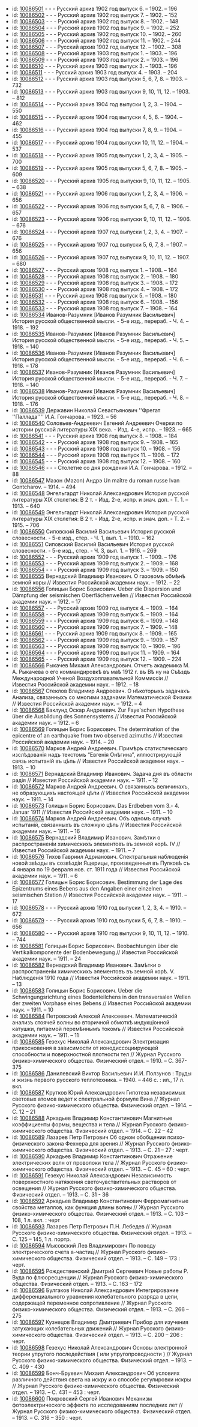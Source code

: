 <ul>
<li>id: <a href="http://books.e-heritage.ru/book/10086501">10086501</a>	- - - Русский архив 1902 год выпуск 6. – 1902. – 196</li>
<li>id: <a href="http://books.e-heritage.ru/book/10086502">10086502</a>	- - - Русский архив 1902 год выпуск 7. – 1902. – 152</li>
<li>id: <a href="http://books.e-heritage.ru/book/10086503">10086503</a>	- - - Русский архив 1902 год выпуск 8. – 1902. – 148</li>
<li>id: <a href="http://books.e-heritage.ru/book/10086504">10086504</a>	- - - Русский архив 1902 год выпуск 9. – 1902. – 252</li>
<li>id: <a href="http://books.e-heritage.ru/book/10086505">10086505</a>	- - - Русский архив 1902 год выпуск 10. – 1902. – 260</li>
<li>id: <a href="http://books.e-heritage.ru/book/10086506">10086506</a>	- - - Русский архив 1902 год выпуск 11. – 1902. – 244</li>
<li>id: <a href="http://books.e-heritage.ru/book/10086507">10086507</a>	- - - Русский архив 1902 год выпуск 12. – 1902. – 308</li>
<li>id: <a href="http://books.e-heritage.ru/book/10086508">10086508</a>	- - - Русский архив 1903 год выпуск 1. – 1903. – 196</li>
<li>id: <a href="http://books.e-heritage.ru/book/10086509">10086509</a>	- - - Русский архив 1903 год выпуск 2. – 1903. – 196</li>
<li>id: <a href="http://books.e-heritage.ru/book/10086510">10086510</a>	- - - Русский архив 1903 год выпуск 3. – 1903. – 196</li>
<li>id: <a href="http://books.e-heritage.ru/book/10086511">10086511</a>	- - - Русский архив 1903 год выпуск 4. – 1903. – 204</li>
<li>id: <a href="http://books.e-heritage.ru/book/10086512">10086512</a>	- - - Русский архив 1903 год выпуски 5, 6, 7, 8. – 1903. – 732</li>
<li>id: <a href="http://books.e-heritage.ru/book/10086513">10086513</a>	- - - Русский архив 1903 год выпуски 9, 10, 11, 12. – 1903. – 812</li>
<li>id: <a href="http://books.e-heritage.ru/book/10086514">10086514</a>	- - - Русский архив 1904 год выпуски 1, 2, 3. – 1904. – 550</li>
<li>id: <a href="http://books.e-heritage.ru/book/10086515">10086515</a>	- - - Русский архив 1904 год выпуски 4, 5, 6. – 1904. – 462</li>
<li>id: <a href="http://books.e-heritage.ru/book/10086516">10086516</a>	- - - Русский архив 1904 год выпуски 7, 8, 9. – 1904. – 455</li>
<li>id: <a href="http://books.e-heritage.ru/book/10086517">10086517</a>	- - - Русский архив 1904 год выпуски 10, 11, 12. – 1904. – 537</li>
<li>id: <a href="http://books.e-heritage.ru/book/10086518">10086518</a>	- - - Русский архив 1905 год выпуски 1, 2, 3, 4. – 1905. – 700</li>
<li>id: <a href="http://books.e-heritage.ru/book/10086519">10086519</a>	- - - Русский архив 1905 год выпуски 5, 6, 7, 8. – 1905. – 609</li>
<li>id: <a href="http://books.e-heritage.ru/book/10086520">10086520</a>	- - - Русский архив 1905 год выпуски 9, 10, 11, 12. – 1905. – 638</li>
<li>id: <a href="http://books.e-heritage.ru/book/10086521">10086521</a>	- - - Русский архив 1906 год выпуски 1, 2, 3, 4. – 1906. – 656</li>
<li>id: <a href="http://books.e-heritage.ru/book/10086522">10086522</a>	- - - Русский архив 1906 год выпуски 5, 6, 7, 8. – 1906. – 657</li>
<li>id: <a href="http://books.e-heritage.ru/book/10086523">10086523</a>	- - - Русский архив 1906 год выпуски 9, 10, 11, 12. – 1906. – 676</li>
<li>id: <a href="http://books.e-heritage.ru/book/10086524">10086524</a>	- - - Русский архив 1907 год выпуски 1, 2, 3, 4. – 1907. – 676</li>
<li>id: <a href="http://books.e-heritage.ru/book/10086525">10086525</a>	- - - Русский архив 1907 год выпуски 5, 6, 7, 8. – 1907. – 656</li>
<li>id: <a href="http://books.e-heritage.ru/book/10086526">10086526</a>	- - - Русский архив 1907 год выпуски 9, 10, 11, 12. – 1907. – 680</li>
<li>id: <a href="http://books.e-heritage.ru/book/10086527">10086527</a>	- - - Русский архив 1908 год выпуск 1. – 1908. – 164</li>
<li>id: <a href="http://books.e-heritage.ru/book/10086528">10086528</a>	- - - Русский архив 1908 год выпуск 2. – 1908. – 180</li>
<li>id: <a href="http://books.e-heritage.ru/book/10086529">10086529</a>	- - - Русский архив 1908 год выпуск 3. – 1908. – 172</li>
<li>id: <a href="http://books.e-heritage.ru/book/10086530">10086530</a>	- - - Русский архив 1908 год выпуск 4. – 1908. – 172</li>
<li>id: <a href="http://books.e-heritage.ru/book/10086531">10086531</a>	- - - Русский архив 1908 год выпуск 5. – 1908. – 180</li>
<li>id: <a href="http://books.e-heritage.ru/book/10086532">10086532</a>	- - - Русский архив 1908 год выпуск 6. – 1908. – 156</li>
<li>id: <a href="http://books.e-heritage.ru/book/10086533">10086533</a>	- - - Русский архив 1908 год выпуск 7. – 1908. – 164</li>
<li>id: <a href="http://books.e-heritage.ru/book/10086534">10086534</a>	Иванов-Разумник [Иванов Разумник Васильевич] История русской общественной мысли. - 5-е изд., перераб. - Ч. 4. – 1918. – 192</li>
<li>id: <a href="http://books.e-heritage.ru/book/10086535">10086535</a>	Иванов-Разумник [Иванов Разумник Васильевич] История русской общественной мысли. - 5-е изд., перераб. - Ч. 5. – 1918. – 140</li>
<li>id: <a href="http://books.e-heritage.ru/book/10086536">10086536</a>	Иванов-Разумник [Иванов Разумник Васильевич] История русской общественной мысли. - 5-е изд., перераб. - Ч. 6. – 1918. – 178</li>
<li>id: <a href="http://books.e-heritage.ru/book/10086537">10086537</a>	Иванов-Разумник [Иванов Разумник Васильевич] История русской общественной мысли. - 5-е изд., перераб. - Ч. 7. – 1918. – 140</li>
<li>id: <a href="http://books.e-heritage.ru/book/10086538">10086538</a>	Иванов-Разумник [Иванов Разумник Васильевич] История русской общественной мысли. - 5-е изд., перераб. - Ч. 8. – 1918. – 176</li>
<li>id: <a href="http://books.e-heritage.ru/book/10086539">10086539</a>	Державин Николай Севастьянович ''Фрегат ''Паллада'''' И.А. Гончарова. – 1923. – 56</li>
<li>id: <a href="http://books.e-heritage.ru/book/10086540">10086540</a>	Соловьев-Андреевич Евгений Андреевич Очерки по истории русской литературы XIX века. - Изд. 4-е, испр.. – 1923. – 665</li>
<li>id: <a href="http://books.e-heritage.ru/book/10086541">10086541</a>	- - - Русский архив 1908 год выпуск 8. – 1908. – 184</li>
<li>id: <a href="http://books.e-heritage.ru/book/10086542">10086542</a>	- - - Русский архив 1908 год выпуск 9. – 1908. – 165</li>
<li>id: <a href="http://books.e-heritage.ru/book/10086543">10086543</a>	- - - Русский архив 1908 год выпуск 10. – 1908. – 156</li>
<li>id: <a href="http://books.e-heritage.ru/book/10086544">10086544</a>	- - - Русский архив 1908 год выпуск 11. – 1908. – 172</li>
<li>id: <a href="http://books.e-heritage.ru/book/10086545">10086545</a>	- - - Русский архив 1908 год выпуск 12. – 1908. – 160</li>
<li>id: <a href="http://books.e-heritage.ru/book/10086546">10086546</a>	- - - Столетие со дня рождения И.А. Гончарова. – 1912. – 88</li>
<li>id: <a href="http://books.e-heritage.ru/book/10086547">10086547</a>	Мазон (Mazon) Андрэ Un maître du roman russe Ivan Gontcharov. – 1914. – 494</li>
<li>id: <a href="http://books.e-heritage.ru/book/10086548">10086548</a>	Энгельгардт Николай Александрович История русской литературы XIX столетия: В 2 т. - Изд. 2-е, испр. и знач. доп. - Т. 1. – 1913. – 640</li>
<li>id: <a href="http://books.e-heritage.ru/book/10086549">10086549</a>	Энгельгардт Николай Александрович История русской литературы XIX столетия: В 2 т. - Изд. 2-е, испр. и знач. доп. - Т. 2. – 1915. – 706</li>
<li>id: <a href="http://books.e-heritage.ru/book/10086550">10086550</a>	Сиповский Василий Васильевич История русской словесности. - 5-е изд., стер. - Ч. 1, вып. 1. – 1910. – 162</li>
<li>id: <a href="http://books.e-heritage.ru/book/10086551">10086551</a>	Сиповский Василий Васильевич История русской словесности. - 5-е изд., стер. - Ч. 3, вып. 1. – 1916. – 269</li>
<li>id: <a href="http://books.e-heritage.ru/book/10086552">10086552</a>	- - - Русский архив 1909 год выпуск 1. – 1909. – 176</li>
<li>id: <a href="http://books.e-heritage.ru/book/10086553">10086553</a>	- - - Русский архив 1909 год выпуск 2. – 1909. – 168</li>
<li>id: <a href="http://books.e-heritage.ru/book/10086554">10086554</a>	- - - Русский архив 1909 год выпуск 3. – 1909. – 150</li>
<li>id: <a href="http://books.e-heritage.ru/book/10086555">10086555</a>	Вернадский Владимир Иванович. О газовомъ обмѣнѣ земной коры // Известия Российской академии наук. – 1912. – 22</li>
<li>id: <a href="http://books.e-heritage.ru/book/10086556">10086556</a>	Голицын Борис Борисович. Ueber die Dispersion und Dämpfung der seismischen Oberflächenwellen // Известия Российской академии наук. – 1912. – 17</li>
<li>id: <a href="http://books.e-heritage.ru/book/10086557">10086557</a>	- - - Русский архив 1909 год выпуск 4. – 1909. – 164</li>
<li>id: <a href="http://books.e-heritage.ru/book/10086558">10086558</a>	- - - Русский архив 1909 год выпуск 5. – 1909. – 164</li>
<li>id: <a href="http://books.e-heritage.ru/book/10086559">10086559</a>	- - - Русский архив 1909 год выпуск 6. – 1909. – 148</li>
<li>id: <a href="http://books.e-heritage.ru/book/10086560">10086560</a>	- - - Русский архив 1909 год выпуск 7. – 1909. – 148</li>
<li>id: <a href="http://books.e-heritage.ru/book/10086561">10086561</a>	- - - Русский архив 1909 год выпуск 8. – 1909. – 165</li>
<li>id: <a href="http://books.e-heritage.ru/book/10086562">10086562</a>	- - - Русский архив 1909 год выпуск 9. – 1909. – 157</li>
<li>id: <a href="http://books.e-heritage.ru/book/10086563">10086563</a>	- - - Русский архив 1909 год выпуск 10. – 1909. – 196</li>
<li>id: <a href="http://books.e-heritage.ru/book/10086564">10086564</a>	- - - Русский архив 1909 год выпуск 11. – 1909. – 164</li>
<li>id: <a href="http://books.e-heritage.ru/book/10086565">10086565</a>	- - - Русский архив 1909 год выпуск 12. – 1909. – 224</li>
<li>id: <a href="http://books.e-heritage.ru/book/10086566">10086566</a>	Рыкачев Михаил Александрович. Отчетъ академика М. А. Рыкачева о его коммандировкѣ въ маѣ 1912 г. въ Вѣ ну на Съѣздъ Международной Ученой Воздухоплавательной Коммиссiи // Известия Российской академии наук. – 1912. – 18</li>
<li>id: <a href="http://books.e-heritage.ru/book/10086567">10086567</a>	Стеклов Владимир Андреевич. О нѣкоторыхъ задачахъ Анализа, связанныхъ со многими задачами Математической Физики // Известия Российской академии наук. – 1912. – 4</li>
<li>id: <a href="http://books.e-heritage.ru/book/10086568">10086568</a>	Баклунд Оскар Андреевич. Zur Faye'schen Hypothese über die Ausbildung des Sonnensystems // Известия Российской академии наук. – 1912. – 6</li>
<li>id: <a href="http://books.e-heritage.ru/book/10086569">10086569</a>	Голицын Борис Борисович. The determination of the epicentre of an earthquake from two observed azimuths // Известия Российской академии наук. – 1914. – 20</li>
<li>id: <a href="http://books.e-heritage.ru/book/10086570">10086570</a>	Марков Андрей Андреевич. Примѣръ статистическаго изслѣдованiя надъ текстомъ “Евгенiя Онѣгина”, иллюстрирующiй связь испытанiй въ цѣпь // Известия Российской академии наук. – 1913. – 10</li>
<li>id: <a href="http://books.e-heritage.ru/book/10086571">10086571</a>	Вернадский Владимир Иванович. Задача дня въ области радiя // Известия Российской академии наук. – 1911. – 12</li>
<li>id: <a href="http://books.e-heritage.ru/book/10086572">10086572</a>	Марков Андрей Андреевич. О связанныхъ величинахъ, не образующихъ настоящей цѣпи // Известия Российской академии наук. – 1911. – 14</li>
<li>id: <a href="http://books.e-heritage.ru/book/10086573">10086573</a>	Голицын Борис Борисович. Das Erdbeben vom 3.- 4. Januar 1911 // Известия Российской академии наук. – 1911. – 10</li>
<li>id: <a href="http://books.e-heritage.ru/book/10086574">10086574</a>	Марков Андрей Андреевич. Объ одномъ случаѣ испытанiй, связанныхъ въ сложную цѣпь // Известия Российской академии наук. – 1911. – 16</li>
<li>id: <a href="http://books.e-heritage.ru/book/10086575">10086575</a>	Вернадский Владимир Иванович. Замѣтки о распространенiи химическихъ элементовъ въ земной корѣ. IV // Известия Российской академии наук. – 1911. – 7</li>
<li>id: <a href="http://books.e-heritage.ru/book/10086576">10086576</a>	Тихов Гавриил Адрианович. Спектральныя наблюденiя новой звѣзды въ созвѣздiи Ящерицы, произведенныя въ Пулковѣ съ 4 января по 19 февраля нов. ст. 1911 года // Известия Российской академии наук. – 1911. – 6</li>
<li>id: <a href="http://books.e-heritage.ru/book/10086577">10086577</a>	Голицын Борис Борисович. Bestimmung der Lage des Epizentrums eines Bebens aus den Angaben einer einzelnen seismischen Station // Известия Российской академии наук. – 1911. – 17</li>
<li>id: <a href="http://books.e-heritage.ru/book/10086578">10086578</a>	- - - Русский архив 1910 год выпуски 1, 2, 3, 4. – 1910. – 672</li>
<li>id: <a href="http://books.e-heritage.ru/book/10086579">10086579</a>	- - - Русский архив 1910 год выпуски 5, 6, 7, 8. – 1910. – 656</li>
<li>id: <a href="http://books.e-heritage.ru/book/10086580">10086580</a>	- - - Русский архив 1910 год выпуски 9, 10, 11, 12. – 1910. – 744</li>
<li>id: <a href="http://books.e-heritage.ru/book/10086581">10086581</a>	Голицын Борис Борисович. Beobachtungen über die Vertikalkomponente der Bodenbewegung // Известия Российской академии наук. – 1911. – 24</li>
<li>id: <a href="http://books.e-heritage.ru/book/10086582">10086582</a>	Вернадский Владимир Иванович. Замѣтки о распространенiи химическихъ элементовъ въ земной корѣ. V. Наблюденiя 1910 года // Известия Российской академии наук. – 1911. – 13</li>
<li>id: <a href="http://books.e-heritage.ru/book/10086583">10086583</a>	Голицын Борис Борисович. Ueber die Schwingungsrichtung eines Bodenteilchens in den transversalen Wellen der zweiten Vorphase eines Bebens // Известия Российской академии наук. – 1911. – 10</li>
<li>id: <a href="http://books.e-heritage.ru/book/10086584">10086584</a>	Петровский Алексей Алексеевич. Математическiй анализъ стоячей волны во вторичной обмоткѣ индукцiонной катушки, питаемой перемѣннымъ токомъ // Известия Российской академии наук. – 1911. – 11</li>
<li>id: <a href="http://books.e-heritage.ru/book/10086585">10086585</a>	Гезехус Николай Александрович Электризация прикосновения в зависимости от ионодиссоциирующей способности и поверхностной плотности тел // Журнал Русского физико-химического общества. Физический отдел. – 1910. – С. 367-375</li>
<li>id: <a href="http://books.e-heritage.ru/book/10086586">10086586</a>	Данилевский Виктор Васильевич И.И. Ползунов : Труды и жизнь первого русского теплотехника. – 1940. – 446 с. : ил., 17 л. вкл.</li>
<li>id: <a href="http://books.e-heritage.ru/book/10086587">10086587</a>	Крутков Юрий Александрович Гипотеза независимых световых атомов ведет к спектральной формуле Вина // Журнал Русского физико-химического общества. Физический отдел. – 1914. – С. 12 – 21</li>
<li>id: <a href="http://books.e-heritage.ru/book/10086588">10086588</a>	Аркадьев Владимир Константинович Магнитные коэффициенты формы, вещества и тела // Журнал Русского физико-химического общества. Физический отдел. – 1914. – С. 22 – 42</li>
<li>id: <a href="http://books.e-heritage.ru/book/10086589">10086589</a>	Лазарев Петр Петрович Об одном обобщении психо-физического закона Фехнера для зрения // Журнал Русского физико-химического общества. Физический отдел. – 1913. – С. 21 – 27 : черт.</li>
<li>id: <a href="http://books.e-heritage.ru/book/10086590">10086590</a>	Аркадьев Владимир Константинович Отражение электрических волн от проволоки тела // Журнал Русского физико-химического общества. Физический отдел. – 1913. – С. 45 – 60 : черт.</li>
<li>id: <a href="http://books.e-heritage.ru/book/10086591">10086591</a>	Гезехус Николай Александрович Независимость поверхностного натяжения светочувствительных растворов от освещения // Журнал Русского физико-химического общества. Физический отдел. – 1913. – С. 31 - 36</li>
<li>id: <a href="http://books.e-heritage.ru/book/10086592">10086592</a>	Аркадьев Владимир Константинович Ферромагнитные свойства металлов, как функция длины волны // Журнал Русского физико-химического общества. Физический отдел. – 1913. – С. 103 – 108, 1 л. вкл. : черт</li>
<li>id: <a href="http://books.e-heritage.ru/book/10086593">10086593</a>	Лазарев Петр Петрович П.Н. Лебедев // Журнал Русского физико-химического общества. Физический отдел. – 1913. – С. 125 – 145, 1 л. портр.</li>
<li>id: <a href="http://books.e-heritage.ru/book/10086594">10086594</a>	Мысовский Лев Владимирович По поводу электрического счета а-частиц // Журнал Русского физико-химического общества. Физический отдел. – 1913. – С. 149 – 173 : черт.</li>
<li>id: <a href="http://books.e-heritage.ru/book/10086595">10086595</a>	Рождественский Дмитрий Сергеевич Новые работы Р. Вуда по флюоресценции // Журнал Русского физико-химического общества. Физический отдел. – 1913. – С. 163 – 172</li>
<li>id: <a href="http://books.e-heritage.ru/book/10086596">10086596</a>	Булгаков Николай Александрович Интегрирование дифференциального уравнения колебательного разряда в цепи, содержащей переменное сопротивление // Журнал Русского физико-химического общества. Физический отдел. – 1913. – С. 266 – 275</li>
<li>id: <a href="http://books.e-heritage.ru/book/10086597">10086597</a>	Кузнецов Владимир Дмитриевич Прибор для изучения затухающих колебательных движений // Журнал Русского физико-химического общества. Физический отдел. – 1913. – С. 200 – 206 : черт.</li>
<li>id: <a href="http://books.e-heritage.ru/book/10086598">10086598</a>	Гезехус Николай Александрович Основы электронной теории упругого последействия ( или упругопроводности ) // Журнал Русского физико-химического общества. Физический отдел. – 1913. – С. 409 - 430</li>
<li>id: <a href="http://books.e-heritage.ru/book/10086599">10086599</a>	Бонч-Бруевич Михаил Александрович Об условиях различного действия света на искру и о способе регулировки искры // Журнал Русского физико-химического общества. Физический отдел. – 1913. – С. 431 – 453 : черт.</li>
<li>id: <a href="http://books.e-heritage.ru/book/10086600">10086600</a>	Покровский Сергей Иванович Механизм фотоэлектрического эффекта по исследованиям последних лет // Журнал Русского физико-химического общества. Физический отдел. – 1913. – С. 316 – 350 : черт.</li>
</ul>
